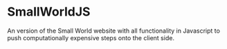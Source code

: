 SmallWorldJS
============

An version of the Small World website with all functionality in Javascript to push computationally expensive steps onto the client side.
